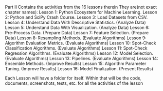 Part II
Contains the activities from the 16 lessons therein
They are(not exact chapter names):
Lesson 1: Python Ecosystem for Machine Learning.
Lesson 2: Python and SciPy Crash Course.
Lesson 3: Load Datasets from CSV.
Lesson 4: Understand Data With Descriptive Statistics. (Analyze Data)
Lesson 5: Understand Data With Visualization. (Analyze Data)
Lesson 6: Pre-Process Data. (Prepare Data)
Lesson 7: Feature Selection. (Prepare Data)
Lesson 8: Resampling Methods. (Evaluate Algorithms)
Lesson 9: Algorithm Evaluation Metrics. (Evaluate Algorithms)
Lesson 10: Spot-Check Classification Algorithms. (Evaluate Algorithms)
Lesson 11: Spot-Check Regression Algorithms. (Evaluate Algorithms)
Lesson 12: Model Selection. (Evaluate Algorithms)
Lesson 13: Pipelines. (Evaluate Algorithms)
Lesson 14: Ensemble Methods. (Improve Results)
Lesson 15: Algorithm Parameter Tuning. (Improve Results)
Lesson 16: Model Finalization. (Present Results)

Each Lesson will have a folder for itself. Within that will be the code, documents, screenshots, tests, etc. for all the activities of the lesson